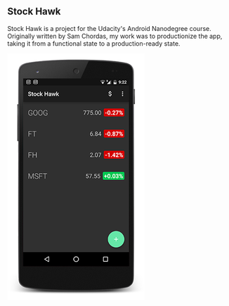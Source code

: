 ## Stock Hawk

Stock Hawk is a project for the Udacity's Android Nanodegree course. Originally written by Sam Chordas, my work was to productionize the app, taking it from a functional state to a production-ready state.

![ScreenShot](/screenshots/Stock_Hawk_1.png)